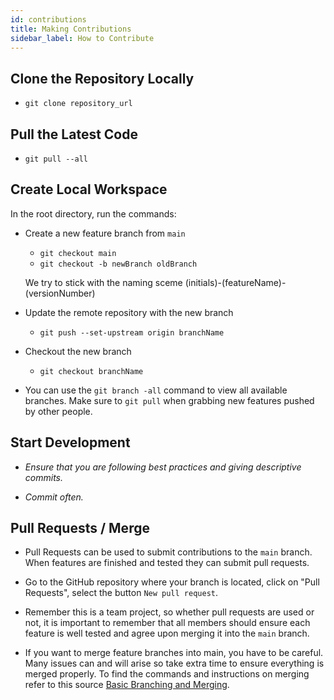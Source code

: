 ```yaml
---
id: contributions
title: Making Contributions
sidebar_label: How to Contribute 
---
```


## Clone the Repository Locally
* ``` git clone repository_url ```

## Pull the Latest Code
* ``` git pull --all ```

## Create Local Workspace
In the root directory, run the commands:

* Create a new feature branch from ```main```
  * ```git checkout main```
  * ```git checkout -b newBranch oldBranch```

  We try to stick with the naming sceme (initials)-(featureName)-(versionNumber)

* Update the remote repository with the new branch
  * ```git push --set-upstream origin branchName```

* Checkout the new branch
  * ```git checkout branchName```

* You can use the ``` git branch -all ``` command to view all available branches. Make sure to ```git pull``` when grabbing new features pushed by other people.

## Start Development

* *Ensure that you are following best practices and giving descriptive commits.*


* *Commit often.*

## Pull Requests / Merge

* Pull Requests can be used to submit contributions to the `main` branch. When features are finished and tested they can submit pull requests.

* Go to the GitHub repository where your branch is located, click on "Pull Requests", select the button `New pull request`.

* Remember this is a team project, so whether pull requests are used or not, it is important to remember that all members should ensure each feature is well tested and agree upon merging it into the `main` branch.

* If you want to merge feature branches into main, you have to be careful. Many issues can and will arise so take extra time to ensure everything is merged properly. To find the commands and instructions on merging refer to this source [Basic Branching and Merging](https://git-scm.com/book/en/v2/Git-Branching-Basic-Branching-and-Merging).
